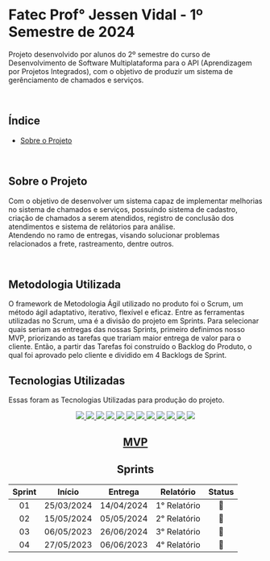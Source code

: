 <h1> Fatec Prof° Jessen Vidal - 1º Semestre de 2024 </h1>
<p> Projeto desenvolvido por alunos do 2º semestre do curso de Desenvolvimento de Software Multiplataforma para o API (Aprendizagem por Projetos Integrados),
 com o objetivo de produzir um sistema de gerênciamento de chamados e serviços. </p>
<br>

<h2> Índice </h2>

- [Sobre o Projeto](#sobre)

<br>

<h2> Sobre o Projeto </h2><a name="sobre"></a>
<p> Com o objetivo de desenvolver um sistema capaz de implementar melhorias no sistema de chamados e serviços, possuindo sistema de cadastro, criação de chamados 
  a serem atendidos, registro de conclusão dos atendimentos e sistema de relátorios para análise. <br>
  Atendendo no ramo de entregas, visando solucionar problemas relacionados a frete, rastreamento, dentre outros.</p>

<br>

<h2> Metodologia Utilizada </h2><a name="metodologias"></a>

<p> O framework de Metodologia Ágil utilizado no produto foi o Scrum, um método ágil adaptativo, iterativo, flexível e eficaz.
Entre as ferramentas utilizadas no Scrum, uma é a divisão do projeto em Sprints. Para selecionar quais seriam as entregas das nossas Sprints, primeiro definimos nosso MVP, priorizando as tarefas que trariam maior entrega de valor para o cliente. Então, a partir das Tarefas foi construído o Backlog do Produto,  o qual foi aprovado pelo cliente e dividido em 4 Backlogs de Sprint. </p

<br>

<h2> Tecnologias Utilizadas </h2><a name="tecnologias"></a>

Essas foram as Tecnologias Utilizadas para produção do projeto.

<div align="center">
  <a href="https://discord.com/"><img src="https://img.shields.io/badge/Discord-4a1fa8?style=for-the-badge&logo=discord&logoColor=white&color=00046D">
  <a href="https://www.figma.com/"><img src="https://img.shields.io/badge/Figma-3ad6b2?style=for-the-badge&logo=figma&logoColor=c41f1f&color=00046D"/>
  <a href="https://github.com/"><img src="https://img.shields.io/badge/GitHub-100000?style=for-the-badge&logo=github&logoColor=white&color=00046D"/>
  <a href="https://www.w3schools.com/html/"><img src="https://img.shields.io/badge/HTML-239120?style=for-the-badge&logo=html5&logoColor=da5d1e&color=00046D"/>
  <a href="https://www.w3schools.com/Css/"><img src="https://img.shields.io/badge/CSS-239120?&style=for-the-badge&logo=css3&logoColor=1e6fda&color=00046D"/>
  <a href="https://www.typescriptlang.org"> <img src="https://img.shields.io/badge/TypeScript-007ACC?style=for-the-badge&logo=typescript&logoColor=white&color=00046D"/>
  <a href="https://nodejs.org/en"><img src="https://img.shields.io/badge/Node.js-43853D?style=for-the-badge&logo=node.js&logoColor=white&color=00046D"/>
  <a href="https://react.dev"><img src="https://img.shields.io/badge/React-20232A?style=for-the-badge&logo=react&logoColor=white&color=00046D"/>
  <a href= "https://slack.com/intl/pt-br"><img src="https://img.shields.io/badge/Slack-4A154B?style=for-the-badge&logo=slack&logoColor=white&color=00046D"/>
  <a href="https://www.microsoft.com/pt-br/microsoft-365/excel/?rtc=1"><img src="https://img.shields.io/badge/Microsoft_Excel-217346?style=for-the-badge&logo=microsoft-excel&logoColor=white&color=00046D"/>
  <a href="https://www.microsoft.com/pt-br/microsoft-teams/log-in"><img src="https://img.shields.io/badge/Microsoft_Teams-6264A7?style=for-the-badge&logo=microsoft-teams&logoColor=white&color=00046D"/>
  <a href="https://www.mysql.com/"><img src="https://img.shields.io/badge/MySQL-4a1fa8?style=for-the-badge&logo=mysql&logoColor=white&color=00046D">
 
<br>

<h2> MVP </h2><a name="mvp"></a>

<h2> Sprints </h2><a name="sprints"></a>

| Sprint |   Início   |  Entrega   |                                      Relatório                                      | Status |
| :----: | :--------: | :--------: | :---------------------------------------------------------------------------------: | :----: |
|   01   | 25/03/2024 | 14/04/2024 | 1° Relatório </a> |    🔁   |
|   02   | 15/05/2024 | 05/05/2024 | 2° Relatório </a> |  🔁  |
|   03   | 06/05/2023 | 26/06/2024 | 3° Relatório </a> |    🔁   |
|   04   | 27/05/2023 | 06/06/2023 | 4° Relatório </a> |   🔁   |

<br>



